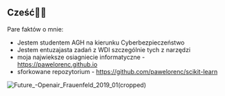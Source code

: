 ## Cześć🙋‍♂️

Pare faktów o mnie:
- Jestem studentem AGH na kierunku Cyberbezpieczeństwo
- Jestem entuzajasta zadań z WDI szczególnie tych z narzędzi
- moja najwieksze osiagniecie informatyczne - https://pawelorenc.github.io
- sforkowane repozytorium - https://github.com/pawelorenc/scikit-learn
  
![Future_-_Openair_Frauenfeld_2019_01_(cropped)](https://github.com/user-attachments/assets/770636d8-e2b2-4eeb-87d5-c1d92ecdd206)
